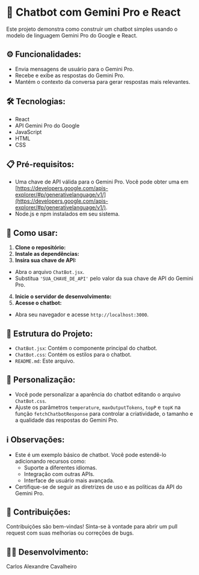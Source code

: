 # 💬 Chatbot com Gemini Pro e React

Este projeto demonstra como construir um chatbot simples usando o modelo de linguagem Gemini Pro do Google e React. 

## ⚙️ Funcionalidades:

- Envia mensagens de usuário para o Gemini Pro.
- Recebe e exibe as respostas do Gemini Pro.
- Mantém o contexto da conversa para gerar respostas mais relevantes.

## 🛠️ Tecnologias:

- React
- API Gemini Pro do Google
- JavaScript
- HTML
- CSS

## 📋 Pré-requisitos:

- Uma chave de API válida para o Gemini Pro. Você pode obter uma em [https://developers.google.com/apis-explorer/#p/generativelanguage/v1/](https://developers.google.com/apis-explorer/#p/generativelanguage/v1/).
- Node.js e npm instalados em seu sistema.

## 🚀 Como usar:

1. **Clone o repositório:**
2. **Instale as dependências:**
3. **Insira sua chave de API:**

- Abra o arquivo `ChatBot.jsx`.
- Substitua `'SUA_CHAVE_DE_API'` pelo valor da sua chave de API do Gemini Pro.

4. **Inicie o servidor de desenvolvimento:**
5. **Acesse o chatbot:**

- Abra seu navegador e acesse `http://localhost:3000`.

## 📁 Estrutura do Projeto:

- `ChatBot.jsx`: Contém o componente principal do chatbot.
- `ChatBot.css`: Contém os estilos para o chatbot.
- `README.md`: Este arquivo.

## 🎨 Personalização:

- Você pode personalizar a aparência do chatbot editando o arquivo `ChatBot.css`.
- Ajuste os parâmetros `temperature`, `maxOutputTokens`, `topP` e `topK` na função `fetchChatbotResponse` para controlar a criatividade, o tamanho e a qualidade das respostas do Gemini Pro.

## ℹ️ Observações:

- Este é um exemplo básico de chatbot. Você pode estendê-lo adicionando recursos como:
  - Suporte a diferentes idiomas.
  - Integração com outras APIs.
  - Interface de usuário mais avançada.
- Certifique-se de seguir as diretrizes de uso e as políticas da API do Gemini Pro.

## 🤝 Contribuições:

Contribuições são bem-vindas! Sinta-se à vontade para abrir um pull request com suas melhorias ou correções de bugs.

## 👨‍💻 Desenvolvimento:
Carlos Alexandre Cavalheiro
